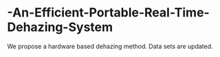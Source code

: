 # -An-Efficient-Portable-Real-Time-Dehazing-System
We propose a hardware based dehazing method. Data sets are updated. 
